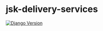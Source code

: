 # jsk-delivery-services

[![Django Version](https://img.shields.io/badge/django-v2.2.6-brightgreen.svg)](https://djangoproject.com)
